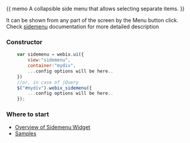 
{{ memo A collapsible side menu that allows selecting separate items. }}

It can be shown from any part of the screen by the Menu button click. Check [sidemenu](desktop/sidemenu.md) documentation for more detailed description

### Constructor

~~~js
	var sidemenu = webix.ui({
		view:"sidemenu", 
		container:"mydiv", 
		...config options will be here..
	})
	//or, in case of jQuery
	$("#mydiv").webix_sidemenu({
		...config options will be here..
	});
~~~

### Where to start

- [Overview of Sidemenu Widget](desktop/sidemenu.md)
- [Samples](http://docs.webix.com/samples/28_sidemenu/index.html)
